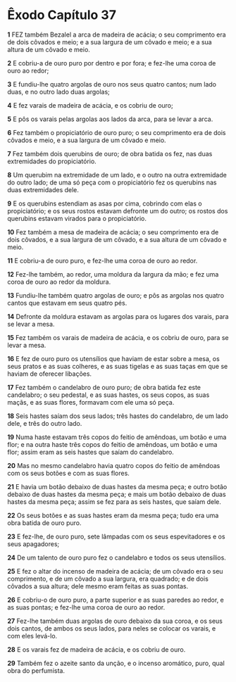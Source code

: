 # Êxodo Capítulo 37

**1** 	FEZ também Bezalel a arca de madeira de acácia; o seu comprimento era de dois côvados e meio; e a sua largura de um côvado e meio; e a sua altura de um côvado e meio.

**2** 	E cobriu-a de ouro puro por dentro e por fora; e fez-lhe uma coroa de ouro ao redor;

**3** 	E fundiu-lhe quatro argolas de ouro nos seus quatro cantos; num lado duas, e no outro lado duas argolas;

**4** 	E fez varais de madeira de acácia, e os cobriu de ouro;

**5** 	E pôs os varais pelas argolas aos lados da arca, para se levar a arca.

**6** 	Fez também o propiciatório de ouro puro; o seu comprimento era de dois côvados e meio, e a sua largura de um côvado e meio.

**7** 	Fez também dois querubins de ouro; de obra batida os fez, nas duas extremidades do propiciatório.

**8** 	Um querubim na extremidade de um lado, e o outro na outra extremidade do outro lado; de uma só peça com o propiciatório fez os querubins nas duas extremidades dele.

**9** 	E os querubins estendiam as asas por cima, cobrindo com elas o propiciatório; e os seus rostos estavam defronte um do outro; os rostos dos querubins estavam virados para o propiciatório.

**10** 	Fez também a mesa de madeira de acácia; o seu comprimento era de dois côvados, e a sua largura de um côvado, e a sua altura de um côvado e meio.

**11** 	E cobriu-a de ouro puro, e fez-lhe uma coroa de ouro ao redor.

**12** 	Fez-lhe também, ao redor, uma moldura da largura da mão; e fez uma coroa de ouro ao redor da moldura.

**13** 	Fundiu-lhe também quatro argolas de ouro; e pôs as argolas nos quatro cantos que estavam em seus quatro pés.

**14** 	Defronte da moldura estavam as argolas para os lugares dos varais, para se levar a mesa.

**15** 	Fez também os varais de madeira de acácia, e os cobriu de ouro, para se levar a mesa.

**16** 	E fez de ouro puro os utensílios que haviam de estar sobre a mesa, os seus pratos e as suas colheres, e as suas tigelas e as suas taças em que se haviam de oferecer libações.

**17** 	Fez também o candelabro de ouro puro; de obra batida fez este candelabro; o seu pedestal, e as suas hastes, os seus copos, as suas maçãs, e as suas flores, formavam com ele uma só peça.

**18** 	Seis hastes saíam dos seus lados; três hastes do candelabro, de um lado dele, e três do outro lado.

**19** 	Numa haste estavam três copos do feitio de amêndoas, um botão e uma flor; e na outra haste três copos do feitio de amêndoas, um botão e uma flor; assim eram as seis hastes que saíam do candelabro.

**20** 	Mas no mesmo candelabro havia quatro copos do feitio de amêndoas com os seus botões e com as suas flores.

**21** 	E havia um botão debaixo de duas hastes da mesma peça; e outro botão debaixo de duas hastes da mesma peça; e mais um botão debaixo de duas hastes da mesma peça; assim se fez para as seis hastes, que saíam dele.

**22** 	Os seus botões e as suas hastes eram da mesma peça; tudo era uma obra batida de ouro puro.

**23** 	E fez-lhe, de ouro puro, sete lâmpadas com os seus espevitadores e os seus apagadores;

**24** 	De um talento de ouro puro fez o candelabro e todos os seus utensílios.

**25** 	E fez o altar do incenso de madeira de acácia; de um côvado era o seu comprimento, e de um côvado a sua largura, era quadrado; e de dois côvados a sua altura; dele mesmo eram feitas as suas pontas.

**26** 	E cobriu-o de ouro puro, a parte superior e as suas paredes ao redor, e as suas pontas; e fez-lhe uma coroa de ouro ao redor.

**27** 	Fez-lhe também duas argolas de ouro debaixo da sua coroa, e os seus dois cantos, de ambos os seus lados, para neles se colocar os varais, e com eles levá-lo.

**28** 	E os varais fez de madeira de acácia, e os cobriu de ouro.

**29** 	Também fez o azeite santo da unção, e o incenso aromático, puro, qual obra do perfumista.

